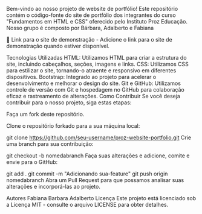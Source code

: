 Bem-vindo ao nosso projeto de website de portfólio! Este repositório contém o código-fonte do site de portfólio dos integrantes do curso "Fundamentos em HTML e CSS" oferecido pelo Instituto Proz Educação. Nosso grupo é composto por Bárbara, Adalberto e Fabiana

🚀 Link para o site de demonstração - Adicione o link para o site de demonstração quando estiver disponível.

Tecnologias Utilizadas
HTML: Utilizamos HTML para criar a estrutura do site, incluindo cabeçalhos, seções, imagens e links.
CSS: Utilizamos CSS para estilizar o site, tornando-o atraente e responsivo em diferentes dispositivos.
Bootstrap: Integrado ao projeto para acelerar o desenvolvimento e melhorar o design do site.
Git e GitHub: Utilizamos controle de versão com Git e hospedagem no GitHub para colaboração eficaz e rastreamento de alterações.
Como Contribuir
Se você deseja contribuir para o nosso projeto, siga estas etapas:

Faça um fork deste repositório.

Clone o repositório forkado para a sua máquina local:

git clone https://github.com/seu-username/proz-website-portfolio.git
Crie uma branch para sua contribuição:

git checkout -b nomedabranch
Faça suas alterações e adicione, comite e envie para o GitHub:

git add .
git commit -m "Adicionando sua-feature"
git push origin nomedabranch
Abra um Pull Request para que possamos analisar suas alterações e incorporá-las ao projeto.

Autores
Fabiana
Barbara
Adalberto
Licença
Este projeto está licenciado sob a Licença MIT - consulte o arquivo LICENSE para obter detalhes.
